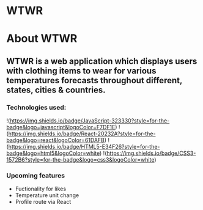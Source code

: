 # WTWR

# About WTWR

## WTWR is a web application which displays users with clothing items to wear for various temperatures forecasts throughout different, states, cities & countries.

### Technologies used:
!(https://img.shields.io/badge/JavaScript-323330?style=for-the-badge&logo=javascript&logoColor=F7DF1E)
!(https://img.shields.io/badge/React-20232A?style=for-the-badge&logo=react&logoColor=61DAFB)
!(https://img.shields.io/badge/HTML5-E34F26?style=for-the-badge&logo=html5&logoColor=white)
!(https://img.shields.io/badge/CSS3-1572B6?style=for-the-badge&logo=css3&logoColor=white)

### Upcoming features

- Fuctionality for likes
- Temperature unit change
- Profile route via React
